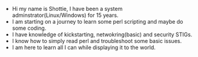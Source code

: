 - Hi my name is Shottie, I have been a system adminstrator(Linux/Windows) for 15 years.
- I am starting on a journey to learn some perl scripting and maybe do some coding.
- I have knowledge of kickstarting, netwokring(basic) and security STIGs.
- I know how to simply read perl and troubleshoot some basic issues.
- I am here to learn all I can while displaying it to the world.

<!---
Shottie88/Shottie88 is a ✨ special ✨ repository because its `README.md` (this file) appears on your GitHub profile.
You can click the Preview link to take a look at your changes.
--->
